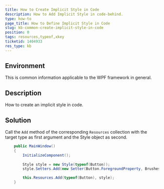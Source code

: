 ```yaml
---
title: How to Create Implicit Style in Code
description: How to Add Implicit Style in code-behind.
type: how-to
page_title: How to Define Implicit Style in Code
slug: kb-common-create-implicit-style-in-code
position: 0
tags: resources,typeof,xkey
ticketid: 1404933
res_type: kb
---
```


## Environment

This is common information applicable to the WPF framework in general.

## Description

How to create an implicit style in code.

## Solution

Call the `Add` method of the corresponding `Resources` collection with the target type as first argument and the Style object as second.


```C#
	public MainWindow()
	{
		InitializeComponent();
		
		Style style = new Style(typeof(Button));
		style.Setters.Add(new Setter(Button.ForegroundProperty, Brushes.Red));

		this.Resources.Add(typeof(Button), style);
	}
```
